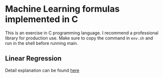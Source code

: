 # Machine Learning formulas implemented in C

This is an exercise in C programming language.
I recommend a professional library for production use.
Make sure to copy the command in `env.sh` and run in the shell before running main.

## Linear Regression

Detail explanation can be found [here](https://github.com/liangcorp/machine_learning_c/blob/main/src/linear_regression/README.md)
